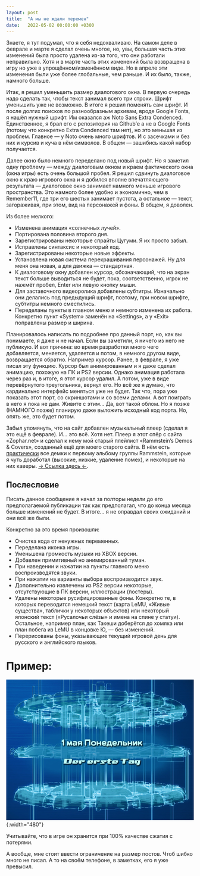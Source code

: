 ```yaml
---
layout: post
title:  "А мы не ждали перемен"
date:   2022-05-02 00:00:00 +0300
---
```

Знаете, я тут подумал, что я себя недохваливаю. На самом деле в феврале и марте я сделал очень многое, но, увы, большая часть этих изменений была просто удалена из-за того, что они работали неправильно. Хотя и в марте часть этих изменений была возвращена в игру но уже в упрощённом/изменённом виде. Но в апреле эти изменения были уже более глобальные, чем раньше. И их было, также, намного больше.

Итак, я решил уменьшить размер диалогового окна. В первую очередь надо сделать так, чтобы текст занимал всего три строки. Шрифт уменьшить уже не возможно. В итоге я решил поменять сам шрифт. И после долгих поисков по разнообразным архивам, вроде Google Fonts, я нашёл нужный шрифт. Им оказался аж Noto Sans Extra Condenced. Единственное, я брал его с репозитория на Github’е а не в Google Fonts (потому что конкретно Extra Condenced там нет), но это меньшая из проблем. Главное — у Noto очень много шрифтов. И с засечками и без них и курсив и куча в нём символов. В общем — зашибись какой набор получается.

Далее окно было немного переделано под новый шрифт. Но я заметил одну проблему — между диалоговым окном и краем фактического окна (окна игры) есть очень большой пробел. Я решил сдвинуть диалоговое окно к краю игрового окна и я добился вполне впечатляющего результата — диалоговое окно занимает намного меньше игрового пространства. Это намного более удобно и экономично, чем в Remember11, где три его шестых занимает пустота, а остальное — текст, загораживая, при этом, вид на персонажей и фоны. В общем, я доволен.

Из более мелкого:
- Изменена анимация «солнечных лучей».
- Портирована половина второго дня.
- Зарегистрированы некоторые спрайты Цугуми. Я их просто забыл.
- Исправлены синтаксис и некоторый код.
- Зарегистрированы некоторые новые эффекты.
- Установлена новая система перекрашивания персонажей. Ну для меня она новая, а для движка — стандартная.
- К диалоговому окну добавлен курсор, обозначающий, что на экран текст больше выводиться не будет, пока, соответственно, игрок не нажмёт пробел, Enter или левую кнопку мыши.
- Для заставочного видеоролика добавлены субтитры. Изначально они делались под предыдущий шрифт, поэтому, при новом шрифте, субтитры немного сместились. 
- Переделаны пункты в главном меню и немного изменена их работа. Конкретно пункт «System» заменён на «Settings», а у «Exit» поправлены размер и ширина.

Планировалось написать по подробнее про данный порт, но, как вы понимаете, я даже и не начал. Если вы заметили, я ничего из него не публикую. И вот причина: во время разработки много чего добавляется, меняется, удаляется и потом, в немного другом виде, возвращается обратно. Например курсор. Ранее, в феврале, я уже писал эту функцию. Курсор был анимированным и я даже сделал анимацию, похожую на ПК и PS2 версии. Однако анимация работала через раз и, в итоге, я этот курсор удалил. А потом, уже в виде перевёрнутого треугольника, вернул его. Но всё же я думаю, что кардинально интерфейс меняться уже не будет. Так что, пора уже показать этот порт, со скриншотами и со всеми делами. А вот поиграть в него я пока не дам. Живите с этим... Да, вот такой облом. Но я позже (НАМНОГО позже) планирую даже выложить исходный код порта. Но, опять же, это будет потом.

Забыл упомянуть, что на сайт добавлен музыкальный плеер (сделал я это ещё в феврале). И... это всё. Хотя нет. Плеер я этот спёр с сайта «Zophar.net» и сделал к нему мой старый плейлист «Rammstein’s Demos & Covers», созданный ещё для моего старого сайта. В нём есть <ins>практически</ins> все демки к первому альбому группы Rammstein, которые я чуть доработал (высокие, низкие, удаление помех), и некоторые на них каверы. [<ins>→ Ссылка здесь ←</ins>](/assets/ramrem.html).

## Послесловие

Писать данное сообщение я начал за полторы недели до его предполагаемой публикации так как предполагал, что до конца месяца больше изменений не будет. В итоге... я не оправдал своих ожиданий и они всё же были.

Конкретно за это время произошли:
- Очистка кода от ненужных переменных. 
- Переделана иконка игры.
- Уменьшена громкость музыки из XBOX версии. 
- Добавлен примитивный но анимированный туман.
- При наведении и нажатии на пункты главного меню воспроизводятся звуки.
- При нажатии на варианты выбора воспроизводится звук. 
- Дополнительно извлечены из PS2 версии некоторые, отсутствующие в ПК версии, иллюстрации (постеры). 
- Удалены некоторые русифицированные фоны. Конкретно те, в которых переводится немецкий текст (карта LeMU, «Живые существа», таблички у некоторых объектов) или некоторый японский текст («Русалочьи слёзы» и имена на спине у статуи). Остальное, например план, как Такеши доберётся до хомяка или план побега из LeMU в концовке Ю, — без изменений.
- Перерисованы фоны, указывающие текущий игровой день для русского и английского языков. 

# Пример:
![](/images/days_of_week.webp){:width="480"}

Учитывайте, что в игре он хранится при 100% качестве сжатия с потерями.

А вообще, мне стоит ввести ограничение на размер постов. Чтоб шибко много не писал. А то на своём телефоне, в заметках, его я уже превысил. 
